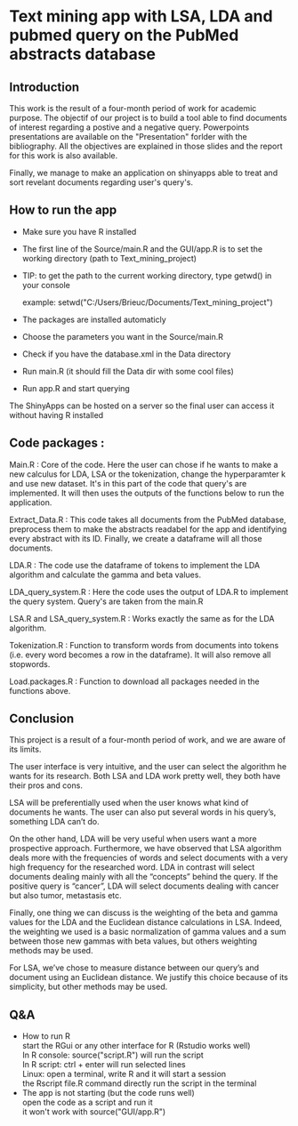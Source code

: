 # Text mining app with LSA, LDA and pubmed query on the PubMed abstracts database  

## Introduction

This work is the result of a four-month period of work for academic purpose. The objectif of our project is to build a tool able to find documents of interest regarding a postive and a negative query. Powerpoints presentations are available on the "Presentation" forlder with the bibliography. All the objectives are explained in those slides and the report for this work is also available.

Finally, we manage to make an application on shinyapps able to treat and sort revelant documents regarding user's query's.

## How to run the app

- Make sure you have R installed  

- The first line of the Source/main.R and the GUI/app.R is to set the working directory (path to Text_mining_project)  

- TIP: to get the path to the current working directory, type getwd() in your console
  
  example: setwd("C:/Users/Brieuc/Documents/Text_mining_project")

- The packages are installed automaticly  

- Choose the parameters you want in the Source/main.R  

- Check if you have the database.xml in the Data directory  

- Run main.R (it should fill the Data dir with some cool files)
  
- Run app.R and start querying  



The ShinyApps can be hosted on a server so the final user can access it without having R installed

## Code packages : 

Main.R : Core of the code. Here the user can chose if he wants to make a new calculus for LDA, LSA or the tokenization, change the hyperparamter k and use new dataset. It's in this part of the code that query's are implemented. It will then uses the outputs of the functions below to run the application.

Extract_Data.R : This code takes all documents from the PubMed database, preprocess them to make the abstracts readabel for the app and identifying every abstract with its ID. Finally, we create a dataframe will all those documents.

LDA.R : The code use the dataframe of tokens to implement the LDA algorithm and calculate the gamma and beta values.

LDA_query_system.R : Here the code uses the output of LDA.R to implement the query system. Query's are taken from the main.R

LSA.R and LSA_query_system.R : Works exactly the same as for the LDA algorithm.

Tokenization.R : Function to transform words from documents into tokens (i.e. every word becomes a row in the dataframe). It will also remove all stopwords.

Load.packages.R : Function to download all packages needed in the functions above.

## Conclusion 

This project is a result of a four-month period of work, and we are aware of its limits. 

The user interface is very intuitive, and the user can select the algorithm he wants for its research. 
Both LSA and LDA work pretty well, they both have their pros and cons.

LSA will be preferentially used when the user knows what kind of documents he wants. The user can also put several words in his query’s, something LDA can’t do.

On the other hand, LDA will be very useful when users want a more prospective approach.
Furthermore, we have observed that LSA algorithm deals more with the frequencies of words and select documents with a very high frequency for the researched word. LDA in contrast will select documents dealing mainly with all the “concepts” behind the query. If the positive query is “cancer”, LDA will select documents dealing with cancer but also tumor, metastasis etc.

Finally, one thing we can discuss is the weighting of the beta and gamma values for the LDA and the Euclidean distance calculations in LSA.
Indeed, the weighting we used is a basic normalization of gamma values and a sum between those new gammas with beta values, but others weighting methods may be used. 

For LSA, we’ve chose to measure distance between our query’s and document using an Euclidean distance. We justify this choice because of its simplicity, but other methods may be used.

## Q&A 

- How to run R  
start the RGui or any other interface for R (Rstudio works well)   
In R console: source("script.R") will run the script  
In R script: ctrl + enter will run selected lines  
Linux: open a terminal, write R and it will start a session   
the Rscript file.R command directly run the script in the terminal  
- The app is not starting (but the code runs well)  
open the code as a script and run it  
it won't work with source("GUI/app.R")  
